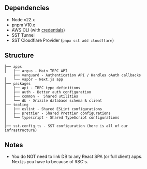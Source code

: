 ## Dependencies

- Node v22.x
- pnpm V10.x
- AWS CLI (with [credentials](https://docs.aws.amazon.com/cli/latest/userguide/getting-started-install.html))
- SST Tunnel
- SST Cloudflare Provider (`pnpx sst add cloudflare`)

## Structure

```
├── apps
│   ├── argus - Main TRPC API
    ├── vanguard - Authentication API / Handles oAuth callbacks
│   └── vapor - Next.js app
├── packages
│   ├── api - TRPC type definitions
│   ├── auth - Better auth configuration
│   ├── common -  Shared utilities
│   └── db - Drizzle database schema & client
├── tooling
│   ├── eslint - Shared ESLint configurations
│   ├── prettier - Shared Prettier configurations
│   └── typescript - Shared TypeScript configurations
│
├── sst.config.ts - SST configuration (here is all of our infrastructure)
```

## Notes

- You do NOT need to link DB to any React SPA (or full client) apps. Next.js you have to because of RSC's.
